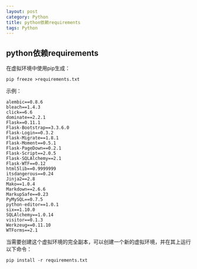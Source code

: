 ```yaml
---
layout: post
category: Python
title: python依赖requirements
tags: Python
---
```


## python依赖requirements

在虚拟环境中使用pip生成：

```
pip freeze >requirements.txt
```



示例：

```
alembic==0.8.6
bleach==1.4.3
click==6.6
dominate==2.2.1
Flask==0.11.1
Flask-Bootstrap==3.3.6.0
Flask-Login==0.3.2
Flask-Migrate==1.8.1
Flask-Moment==0.5.1
Flask-PageDown==0.2.1
Flask-Script==2.0.5
Flask-SQLAlchemy==2.1
Flask-WTF==0.12
html5lib==0.9999999
itsdangerous==0.24
Jinja2==2.8
Mako==1.0.4
Markdown==2.6.6
MarkupSafe==0.23
PyMySQL==0.7.5
python-editor==1.0.1
six==1.10.0
SQLAlchemy==1.0.14
visitor==0.1.3
Werkzeug==0.11.10
WTForms==2.1
```



当需要创建这个虚拟环境的完全副本，可以创建一个新的虚拟环境，并在其上运行以下命令：

```
pip install -r requirements.txt
```

